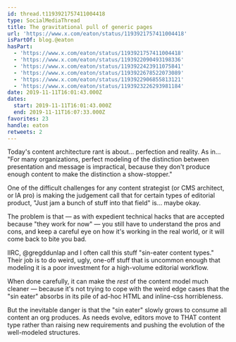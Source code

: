 ```yaml
---
id: thread.t1193921757411004418
type: SocialMediaThread
title: The gravitational pull of generic pages
url: 'https://www.x.com/eaton/status/1193921757411004418'
isPartOf: blog.@eaton
hasPart:
  - 'https://www.x.com/eaton/status/1193921757411004418'
  - 'https://www.x.com/eaton/status/1193922090493198336'
  - 'https://www.x.com/eaton/status/1193922423911075841'
  - 'https://www.x.com/eaton/status/1193922678522073089'
  - 'https://www.x.com/eaton/status/1193922906855813121'
  - 'https://www.x.com/eaton/status/1193923226293981184'
date: 2019-11-11T16:01:43.000Z
dates:
  start: 2019-11-11T16:01:43.000Z
  end: 2019-11-11T16:07:33.000Z
favorites: 23
handle: eaton
retweets: 2
---
```

Today's content architecture rant is about… perfection and reality. As in… "For many organizations, perfect modeling of the distinction between presentation and message is impractical, because they don't produce enough content to make the distinction a show-stopper."

One of the difficult challenges for any content strategist (or CMS architect, or IA pro) is making the judgement call that for certain types of editorial product, "Just jam a bunch of stuff into that field" is… maybe okay.

The problem is that — as with expedient technical hacks that are accepted because "they work for now" — you still have to understand the pros and cons, and keep a careful eye on how it's working in the real world, or it will come back to bite you bad.

IIRC, @gregddunlap and I often call this stuff "sin-eater content types." Their job is to do weird, ugly, one-off stuff that is uncommon enough that modeling it is a poor investment for a high-volume editorial workflow.

When done carefully, it can make the *rest* of the content model much cleaner — because it's not trying to cope with the weird edge cases that the "sin eater" absorbs in its pile of ad-hoc HTML and inline-css horribleness.

But the inevitable danger is that the "sin eater" slowly grows to consume all content an org produces. As needs evolve, editors move to THAT content type rather than raising new requirements and pushing the evolution of the well-modeled structures.

